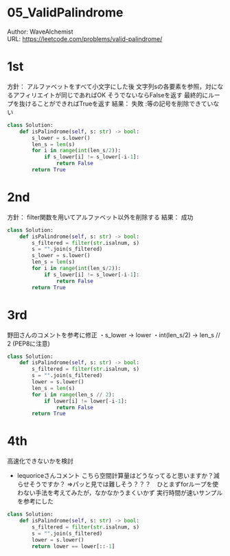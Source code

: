 # 05_ValidPalindrome
Author: WaveAlchemist  
URL: https://leetcode.com/problems/valid-palindrome/

# 1st
方針：
アルファベットをすべて小文字にした後
文字列sの各要素を参照，対になるアフィリエイトが同じであればOK
そうでないならFalseを返す
最終的にループを抜けることができればTrueを返す
結果：
失敗
:等の記号を削除できていない

```Python
class Solution:
    def isPalindrome(self, s: str) -> bool:
        s_lower = s.lower()
        len_s = len(s)
        for i in range(int(len_s/2)):
            if s_lower[i] != s_lower[-i-1]:
                return False
        return True
```

# 2nd
方針：
filter関数を用いてアルファベット以外を削除する
結果：
成功

``` Python
class Solution:
    def isPalindrome(self, s: str) -> bool:
        s_filtered = filter(str.isalnum, s)
        s = "".join(s_filtered)
        s_lower = s.lower()
        len_s = len(s)
        for i in range(int(len_s/2)):
            if s_lower[i] != s_lower[-i-1]:
                return False
        return True
```

# 3rd
野田さんのコメントを参考に修正
・s_lower -> lower
・int(len_s/2) -> len_s // 2 (PEP8に注意)

``` Python
class Solution:
    def isPalindrome(self, s: str) -> bool:
        s_filtered = filter(str.isalnum, s)
        s = "".join(s_filtered)
        lower = s.lower()
        len_s = len(s)
        for i in range(len_s // 2):
            if lower[i] != lower[-i-1]:
                return False
        return True
```

# 4th
高速化できないかを検討
- lequoriceさんコメント
こちら空間計算量はどうなってると思いますか？減らせそうですか？
⇒パッと見では難しそう？？？　ひとまずforループを使わない手法を考えてみたが，なかなかうまくいかず
実行時間が速いサンプルを参考にした

``` Python
class Solution:
    def isPalindrome(self, s: str) -> bool:
        s_filtered = filter(str.isalnum, s)
        s = "".join(s_filtered)
        lower = s.lower()
        return lower == lower[::-1]
```
    